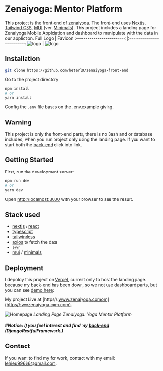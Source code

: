 # Zenaiyoga: Mentor Platform

This project is the front-end of [zenaiyoga](https://www.zenaiyoga.com).
The front-end uses [Nextjs](https://nextjs.org/), [Tailwind CSS](https://tailwindcss.com/), [MUI](https://mui.com/) (ver. [Minimals](https://mui.com/)). This project includes a landing page for Zenaiyoga Mobile Applciation and dashboard to manipulate with the data in our appliction.
Full Logo | Favicon
:-------------------------:|:-------------------------:
![logo](https://www.zenaiyoga.comom/logo/logo_full.svg) | ![logo](https://wwzenaiyoga.com.com/favicon/android-chrome-192x192.png)

## Installation

```bash
git clone https://github.com/heterl0/zenaiyoga-front-end
```

Go to the project directory

```bash
npm install
# or
yarn install
```

Config the `.env` file bases on the .env.example giving.

## Warning

This project is only the front-end parts, there is no Bash and or database includes, when you run project only using the landing page. If you want to start both the [back-end](https://gitlab.com/sep490-16-Zenaiyoga/back-end) click into link.

## Getting Started

First, run the development server:

```bash
npm run dev
# or
yarn dev
```

Open [http://localhost:3000](http://localhost:3000) with your browser to see the result.

## Stack used

- [nextjs](https://nextjs.org/) / [react](https://reactjs.org/)
- [typescript](https://www.typescriptlang.org/)
- [tailwindcss](https://tailwindcss.com/)
- [axios](https://axios-http.com/docs/intro) to fetch the data
- [swr](https://swr.vercel.app/)
- [mui](https://mui.com/) / [minimals](https://minimals.cc/)

## Deployment

I depoloy this project on [Vercel](https://vercel.com/), current only to host the landing page. because my back-end has been down, so we not use dashboard parts, but you can see [demo here](https://youtu.be/y0Hh2Zelv5w?si=LkPJ7W8RmV91PX8u&t=773):

My project Live at [https//:www.zenaiyoga.comom](https//:wwzenaiyoga.com.com).

![Homepage](https://www.zenaiyoga.comom/og-image.png) _Landing Page Zenaiyoga: Yoga Mentor Platform_

##### #Notice: if you feel interest and find my [back-end](https://gitlab.com/sep490-16-Zenaiyoga/back-end) (DjangoRestfulFramework.)

## Contact

If you want to find my for work, contact with my email: [lehieu99666@gmail.com](mailto:lehieu99666@gmail.com).
